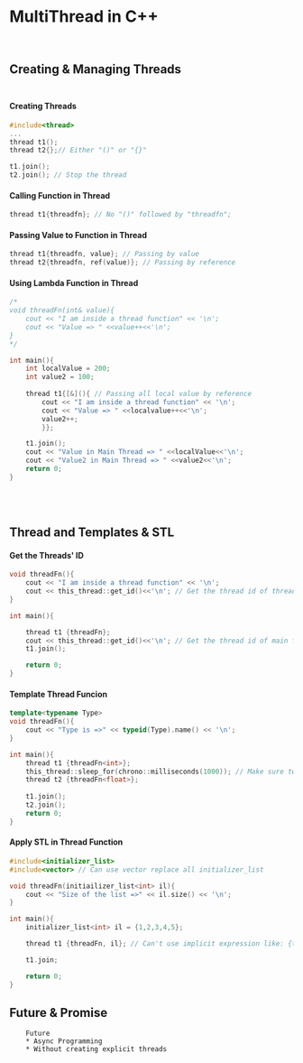 # MultiThread in C++ <br><br>
## Creating & Managing Threads<br><br>
#### Creating Threads
```cpp
#include<thread>
...
thread t1();
thread t2{};// Either "()" or "{}"

t1.join();
t2.join(); // Stop the thread
```
#### Calling Function in Thread
```cpp
thread t1{threadfn}; // No "()" followed by "threadfn";
```
#### Passing Value to Function in Thread
```cpp
thread t1{threadfn, value}; // Passing by value
thread t2{threadfn, ref(value)}; // Passing by reference
```
#### Using Lambda Function in Thread
```cpp
/*
void threadFn(int& value){
    cout << "I am inside a thread function" << '\n';
    cout << "Value => " <<value++<<'\n';
}
*/

int main(){
    int localValue = 200;
    int value2 = 100;
    
    thread t1{[&](){ // Passing all local value by reference
        cout << "I am inside a thread function" << '\n';
        cout << "Value => " <<localvalue++<<'\n';
        value2++;
        }};

    t1.join();
    cout << "Value in Main Thread => " <<localValue<<'\n';
    cout << "Value2 in Main Thread => " <<value2<<'\n';
    return 0;
}
```
<br><br>
## Thread and Templates & STL
#### Get the Threads' ID
```cpp
void threadFn(){
    cout << "I am inside a thread function" << '\n';
    cout << this_thread::get_id()<<'\n'; // Get the thread id of threadFn
}

int main(){

    thread t1 {threadFn};
    cout << this_thread::get_id()<<'\n'; // Get the thread id of main function
    t1.join();

    return 0;
}
```
#### Template Thread Funcion
```cpp
template<typename Type>
void threadFn(){
    cout << "Type is =>" << typeid(Type).name() << '\n';
}

int main(){
    thread t1 {threadFn<int>};
    this_thread::sleep_for(chrono::milliseconds(1000)); // Make sure two threads output seperately
    thread t2 {threadFn<float>};
    
    t1.join();
    t2.join();
    return 0;
}
```
#### Apply STL in Thread Function
```cpp
#include<initializer_list>
#include<vector> // Can use vector replace all initializer_list

void threadFn(initiailizer_list<int> il){
    cout << "Size of the list =>" << il.size() << '\n';
}

int main(){
    initializer_list<int> il = {1,2,3,4,5}; 

    thread t1 {threadFn, il}; // Can't use implicit expression like: {threadFn, {1,2,3,4}};

    t1.join;

    return 0;
}
```
## Future & Promise

        Future
        * Async Programming
        * Without creating explicit threads
